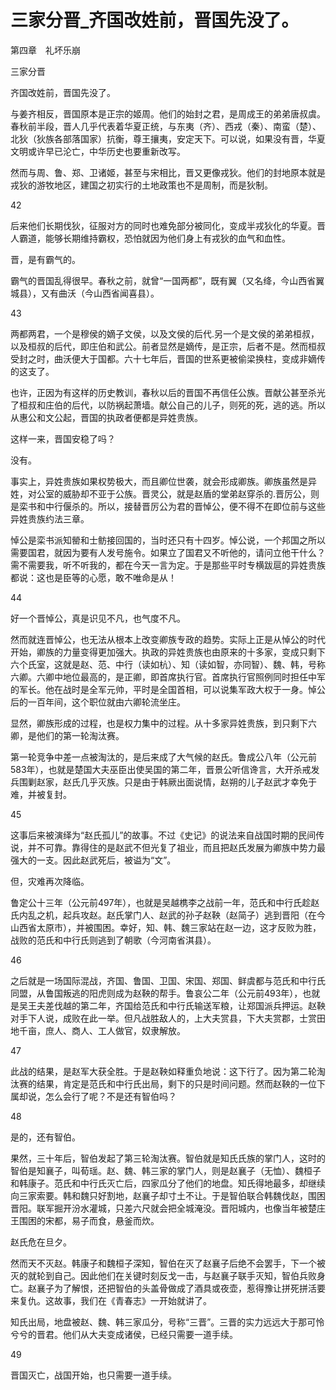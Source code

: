 # 三家分晋_齐国改姓前，晋国先没了。

第四章　礼坏乐崩

三家分晋

齐国改姓前，晋国先没了。

与姜齐相反，晋国原本是正宗的姬周。他们的始封之君，是周成王的弟弟唐叔虞。春秋前半段，晋人几乎代表着华夏正统，与东夷（齐）、西戎（秦）、南蛮（楚）、北狄（狄族各部落国家）抗衡，尊王攘夷，安定天下。可以说，如果没有晋，华夏文明或许早已沦亡，中华历史也要重新改写。

然而与周、鲁、郑、卫诸姬，甚至与宋相比，晋又更像戎狄。他们的封地原本就是戎狄的游牧地区，建国之初实行的土地政策也不是周制，而是狄制。

42

后来他们长期伐狄，征服对方的同时也难免部分被同化，变成半戎狄化的华夏。晋人霸道，能够长期维持霸权，恐怕就因为他们身上有戎狄的血气和血性。

晋，是有霸气的。

霸气的晋国乱得很早。春秋之前，就曾“一国两都”，既有翼（又名绛，今山西省翼城县），又有曲沃（今山西省闻喜县）。

43

两都两君，一个是穆侯的嫡子文侯，以及文侯的后代.另一个是文侯的弟弟桓叔，以及桓叔的后代，即庄伯和武公。前者显然是嫡传，是正宗，后者不是。然而桓叔受封之时，曲沃便大于国都。六十七年后，晋国的世系更被偷梁换柱，变成非嫡传的这支了。

也许，正因为有这样的历史教训，春秋以后的晋国不再信任公族。晋献公甚至杀光了桓叔和庄伯的后代，以防祸起萧墙。献公自己的儿子，则死的死，逃的逃。所以从惠公和文公起，晋国的执政者便都是异姓贵族。

这样一来，晋国安稳了吗？

没有。

事实上，异姓贵族如果权势极大，而且卿位世袭，就会形成卿族。卿族虽然是异姓，对公室的威胁却不亚于公族。晋灵公，就是赵盾的堂弟赵穿杀的.晋厉公，则是栾书和中行偃杀的。所以，接替晋厉公为君的晋悼公，便不得不在即位前与这些异姓贵族约法三章。

悼公是栾书派知罃和士鲂接回国的，当时还只有十四岁。悼公说，一个邦国之所以需要国君，就因为要有人发号施令。如果立了国君又不听他的，请问立他干什么？需不需要我，听不听我的，都在今天一言为定。于是那些平时专横跋扈的异姓贵族都说：这也是臣等的心愿，敢不唯命是从！

44

好一个晋悼公，真是识见不凡，也气度不凡。

然而就连晋悼公，也无法从根本上改变卿族专政的趋势。实际上正是从悼公的时代开始，卿族的力量变得更加强大。执政的异姓贵族也由原来的十多家，变成只剩下六个氏室，这就是赵、范、中行（读如杭）、知（读如智，亦同智）、魏、韩，号称六卿。六卿中地位最高的，是正卿，即首席执行官。首席执行官照例同时担任中军的军长。他在战时是全军元帅，平时是全国首相，可以说集军政大权于一身。悼公后的一百年间，这个职位就由六卿轮流坐庄。

显然，卿族形成的过程，也是权力集中的过程。从十多家异姓贵族，到只剩下六卿，是他们的第一轮淘汰赛。

第一轮竞争中差一点被淘汰的，是后来成了大气候的赵氏。鲁成公八年（公元前583年），也就是楚国大夫巫臣出使吴国的第二年，晋景公听信谗言，大开杀戒发兵围剿赵家，赵氏几乎灭族。只是由于韩厥出面说情，赵朔的儿子赵武才幸免于难，并被复封。

45

这事后来被演绎为“赵氏孤儿”的故事。不过《史记》的说法来自战国时期的民间传说，并不可靠。靠得住的是赵武不但光复了祖业，而且把赵氏发展为卿族中势力最强大的一支。因此赵武死后，被谥为“文”。

但，灾难再次降临。

鲁定公十三年（公元前497年），也就是吴越槜李之战前一年，范氏和中行氏趁赵氏内乱之机，起兵攻赵。赵氏掌门人、赵武的孙子赵鞅（赵简子）逃到晋阳（在今山西省太原市），并被围困。幸好，知、韩、魏三家站在赵一边，这才反败为胜，战败的范氏和中行氏则逃到了朝歌（今河南省淇县）。

46

之后就是一场国际混战，齐国、鲁国、卫国、宋国、郑国、鲜虞都与范氏和中行氏同盟，从鲁国叛逃的阳虎则成为赵鞅的帮手。鲁哀公二年（公元前493年），也就是吴王夫差伐越的第二年，齐国给范氏和中行氏输送军粮，让郑国派兵押运。赵鞅对手下人说，成败在此一举。但凡战胜敌人的，上大夫赏县，下大夫赏郡，士赏田地千亩，庶人、商人、工人做官，奴隶解放。

47

此战的结果，是赵军大获全胜。于是赵鞅如释重负地说：这下行了。因为第二轮淘汰赛的结果，肯定是范氏和中行氏出局，剩下的只是时间问题。然而赵鞅的一位下属却说，怎么会行了呢？不是还有智伯吗？

48

是的，还有智伯。

果然，三十年后，智伯发起了第三轮淘汰赛。智伯就是知氏氏族的掌门人，这时的智伯是知襄子，叫荀瑶。赵、魏、韩三家的掌门人，则是赵襄子（无恤）、魏桓子和韩康子。范氏和中行氏灭亡后，四家瓜分了他们的地盘。知氏得地最多，却继续向三家索要。韩和魏只好割地，赵襄子却寸土不让。于是智伯联合韩魏伐赵，围困晋阳。联军掘开汾水灌城，只差六尺就会把全城淹没。晋阳城内，也像当年被楚庄王围困的宋都，易子而食，悬釜而炊。

赵氏危在旦夕。

然而天不灭赵。韩康子和魏桓子深知，智伯在灭了赵襄子后绝不会罢手，下一个被灭的就轮到自己。因此他们在关键时刻反戈一击，与赵襄子联手灭知，智伯兵败身亡。赵襄子为了解恨，还把智伯的头盖骨做成了酒具或夜壶，惹得豫让拼死拼活要来复仇。这故事，我们在《青春志》一开始就讲了。

知氏出局，地盘被赵、魏、韩三家瓜分，号称“三晋”。三晋的实力远远大于那可怜兮兮的晋君。他们从大夫变成诸侯，已经只需要一道手续。

49

晋国灭亡，战国开始，也只需要一道手续。
